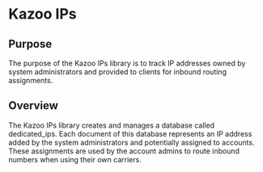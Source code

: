 # Kazoo IPs

## Purpose
The purpose of the Kazoo IPs library is to track IP addresses owned by system administrators and provided to clients for inbound routing assignments.

## Overview
The Kazoo IPs library creates and manages a database called dedicated_ips.  Each document of this database represents an IP address added by the system administrators and potentially assigned to accounts.  These assignments are used by the account admins to route inbound numbers when using their own carriers.

